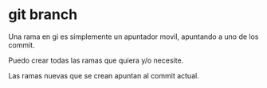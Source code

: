 # git branch

Una rama en gi es simplemente un apuntador movil, apuntando a uno de los commit.

Puedo crear todas las ramas que quiera y/o necesite.

Las ramas nuevas que se crean apuntan al commit actual. 